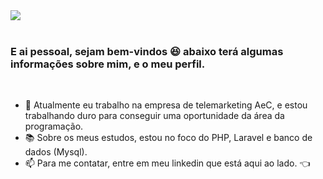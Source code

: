 <div align-items=center>
<img src="https://user-images.githubusercontent.com/92904691/173085170-0ab50596-5b57-45b4-a093-1f983144dae7.gif">
</div>

<br>

### E ai pessoal, sejam bem-vindos 😆 abaixo terá algumas informações sobre mim, e o meu perfil.

<br>

- 💼 Atualmente eu trabalho na empresa de telemarketing AeC, e estou trabalhando duro para conseguir uma oportunidade da área da programação.
- 📚 Sobre os meus estudos, estou no foco do PHP, Laravel e banco de dados (Mysql).
- 📫 Para me contatar, entre em meu linkedin que está aqui ao lado. 👈


